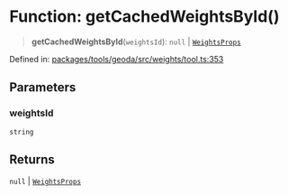# Function: getCachedWeightsById()

> **getCachedWeightsById**(`weightsId`): `null` \| [`WeightsProps`](../type-aliases/WeightsProps.md)

Defined in: [packages/tools/geoda/src/weights/tool.ts:353](https://github.com/GeoDaCenter/openassistant/blob/bc4037be52d89829440fcc4aaa1010be73719d16/packages/tools/geoda/src/weights/tool.ts#L353)

## Parameters

### weightsId

`string`

## Returns

`null` \| [`WeightsProps`](../type-aliases/WeightsProps.md)
